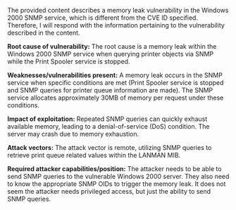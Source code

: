 The provided content describes a memory leak vulnerability in the Windows 2000 SNMP service, which is different from the CVE ID specified. Therefore, I will respond with the information pertaining to the vulnerability described in the content.

**Root cause of vulnerability:**
The root cause is a memory leak within the Windows 2000 SNMP service when querying printer objects via SNMP while the Print Spooler service is stopped.

**Weaknesses/vulnerabilities present:**
A memory leak occurs in the SNMP service when specific conditions are met (Print Spooler service is stopped and SNMP queries for printer queue information are made). The SNMP service allocates approximately 30MB of memory per request under these conditions.

**Impact of exploitation:**
Repeated SNMP queries can quickly exhaust available memory, leading to a denial-of-service (DoS) condition. The server may crash due to memory exhaustion.

**Attack vectors:**
The attack vector is remote, utilizing SNMP queries to retrieve print queue related values within the LANMAN MIB.

**Required attacker capabilities/position:**
The attacker needs to be able to send SNMP queries to the vulnerable Windows 2000 server. They also need to know the appropriate SNMP OIDs to trigger the memory leak. It does not seem the attacker needs privileged access, but just the ability to send SNMP queries.